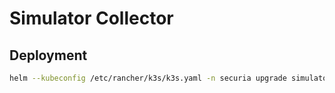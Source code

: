 # Simulator Collector

## Deployment

```bash
helm --kubeconfig /etc/rancher/k3s/k3s.yaml -n securia upgrade simulator-collector . -i -f values.yaml --create-namespace
```
